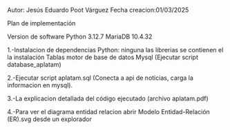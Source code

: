 
Autor: Jesús Eduardo Poot Várguez 
Fecha creacion:01/03/2025         


Plan de implementación

Version de software
Python 3.12.7
MariaDB 10.4.32

1.-Instalacion de dependencias 
Python: ninguna las librerias se contienen el la instalación
Tablas motor de base de datos Mysql (Ejecutar script database_aplatam)

2.-Ejecutar script aplatam.sql (Conecta a api de noticias, carga la informacion en mysql).

3.-La explicacion detallada del código ejecutado (archivo aplatam.pdf)

4.-Para ver el diagrama entidad relacion abrir Modelo Entidad-Relación (ER).svg desde un explorador
